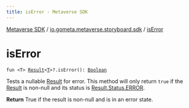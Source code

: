 ```yaml
---
title: isError - Metaverse SDK
---
```


[Metaverse SDK](../index.html) / [io.gometa.metaverse.storyboard.sdk](index.html) / [isError](./is-error.html)

# isError

`fun <T> `[`Result`](-result/index.html)`<`[`T`](is-error.html#T)`>?.isError(): `[`Boolean`](https://kotlinlang.org/api/latest/jvm/stdlib/kotlin/-boolean/index.html)

Tests a nullable [Result](-result/index.html) for error. This method will only return `true` if the [Result](-result/index.html) is
non-null and its status is [Result.Status.ERROR](-result/-status/-e-r-r-o-r.html).

**Return**
True if the result is non-null and is in an error state.

